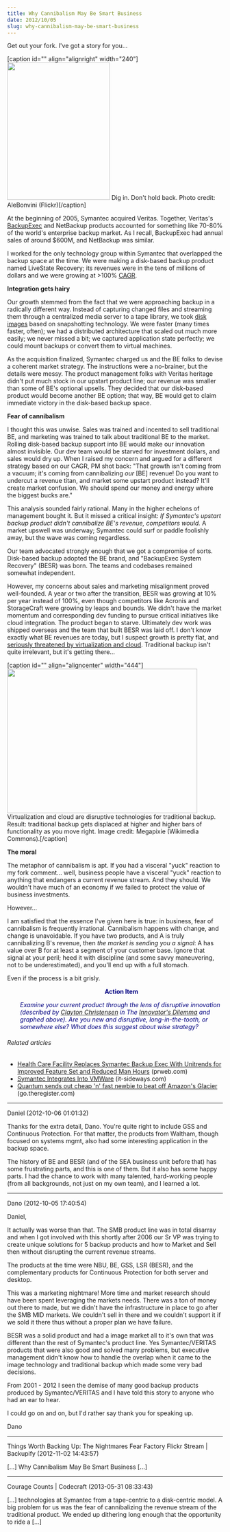 ```yaml
---
title: Why Cannibalism May Be Smart Business
date: 2012/10/05
slug: why-cannibalism-may-be-smart-business
---
```


Get out your fork. I've got a story for you...

[caption id="" align="alignright" width="240"]<a href="http://www.flickr.com/photos/alebonvini/2362260782/"><img title="fork, meat" src="http://farm3.staticflickr.com/2282/2362260782_c834e5bc13_n.jpg" alt="" width="240" height="320" /></a> Dig in. Don't hold back. Photo credit: AleBonvini (Flickr)[/caption]

At the beginning of 2005, Symantec acquired Veritas. Together, Veritas's <a class="zem_slink" title="Backup Exec" href="http://www.symantec.com/backupexec/" rel="homepage" target="_blank">BackupExec</a> and NetBackup products accounted for something like 70-80% of the world's enterprise backup market. As I recall, BackupExec had annual sales of around $600M, and NetBackup was similar.

I worked for the only technology group within Symantec that overlapped the backup space at the time. We were making a disk-based backup product named LiveState Recovery; its revenues were in the tens of millions of dollars and we were growing at >100% <a class="zem_slink" title="Compound annual growth rate" href="http://en.wikipedia.org/wiki/Compound_annual_growth_rate" rel="wikipedia" target="_blank">CAGR</a>.

<strong>Integration gets hairy</strong>

Our growth stemmed from the fact that we were approaching backup in a radically different way. Instead of capturing changed files and streaming them through a centralized media server to a tape library, we took <a class="zem_slink" title="Disk image" href="http://en.wikipedia.org/wiki/Disk_image" rel="wikipedia" target="_blank">disk images</a> based on snapshotting technology. We were faster (many times faster, often); we had a distributed architecture that scaled out much more easily; we never missed a bit; we captured application state perfectly; we could mount backups or convert them to virtual machines.

As the acquisition finalized, Symantec charged us and the BE folks <!--more-->to devise a coherent market strategy. The instructions were a no-brainer, but the details were messy. The product management folks with Veritas heritage didn't put much stock in our upstart product line; our revenue was smaller than some of BE's optional upsells. They decided that our disk-based product would become another BE option; that way, BE would get to claim immediate victory in the disk-based backup space.

<strong>Fear of cannibalism</strong>

I thought this was unwise. Sales was trained and incented to sell traditional BE, and marketing was trained to talk about traditional BE to the market. Rolling disk-based backup support into BE would make our innovation almost invisible. Our dev team would be starved for investment dollars, and sales would dry up. When I raised my concern and argued for a different strategy based on our CAGR, PM shot back: "That growth isn't coming from a vacuum; it's coming from cannibalizing <em>our</em> [BE] revenue! Do you want to undercut a revenue titan, and market some upstart product instead? It'll create market confusion. We should spend our money and energy where the biggest bucks are."

This analysis sounded fairly rational. Many in the higher echelons of management bought it. But it missed a critical insight:<em> If Symantec's upstart backup product didn't cannibalize BE's revenue, competitors would.</em> A market upswell was underway; Symantec could surf or paddle foolishly away, but the wave was coming regardless.

Our team advocated strongly enough that we got a compromise of sorts. Disk-based backup adopted the BE brand, and "BackupExec System Recovery" (BESR) was born. The teams and codebases remained somewhat independent.

However, my concerns about sales and marketing misalignment proved well-founded. A year or two after the transition, BESR was growing at 10% per year instead of 100%, even though competitors like Acronis and StorageCraft were growing by leaps and bounds. We didn't have the market momentum and corresponding dev funding to pursue critical initiatives like cloud integration. The product began to starve. Ultimately dev work was shipped overseas and the team that built BESR was laid off. I don't know exactly what BE revenues are today, but I suspect growth is pretty flat, and <a href="http://www.wired.com/cloudline/2012/08/cloud-backup-vendors/" target="_blank">seriously threatened by virtualization and cloud</a>. Traditional backup isn't quite irrelevant, but it's getting there...

[caption id="" align="aligncenter" width="444"]<a href="http://en.wikipedia.org/wiki/Disruptive_innovation"><img class="  " title="traditional backup gets long in the tooth" src="http://upload.wikimedia.org/wikipedia/commons/thumb/8/8e/Disruptivetechnology.gif/634px-Disruptivetechnology.gif" alt="" width="444" height="336" /></a> Virtualization and cloud are disruptive technologies for traditional backup. Result: traditional backup gets displaced at higher and higher bars of functionality as you move right. Image credit: Megapixie (Wikimedia Commons).[/caption]

<strong>The moral</strong>

The metaphor of cannibalism is apt. If you had a visceral "yuck" reaction to my fork comment... well, business people have a visceral "yuck" reaction to anything that endangers a current revenue stream. And they should. We wouldn't have much of an economy if we failed to protect the value of business investments.

However...

I am satisfied that the essence I've given here is true: in business, fear of cannibalism is frequently irrational. Cannibalism happens with change, and change is unavoidable. If you have two products, and A is truly cannibalizing B's revenue, then <em>the market is sending you a signal</em>: A has value over B for at least a segment of your customer base. Ignore that signal at your peril; heed it with discipline (and some savvy maneuvering, not to be underestimated), and you'll end up with a full stomach.

Even if the process is a bit grisly.
<p style="padding-left:30px;text-align:center;"><strong><span style="color:#000080;">Action Item</span></strong></p>
<p style="padding-left:30px;"><em><span style="color:#000080;">Examine your current product through the lens of disruptive innovation (described by <a class="zem_slink" title="Clayton M. Christensen" href="http://www.claytonchristensen.com" rel="homepage" target="_blank">Clayton Christensen</a> in The <a class="zem_slink" title="Disruptive technology" href="http://en.wikipedia.org/wiki/Disruptive_technology" rel="wikipedia" target="_blank">Innovator's Dilemma</a> and graphed above). Are you new and disruptive, long-in-the-tooth, or somewhere else? What does this suggest about wise strategy?</span></em></p>

<h6 class="zemanta-related-title" style="font-size:1em;">Related articles</h6>
<ul class="zemanta-article-ul">
	<li class="zemanta-article-ul-li"><a href="http://www.prweb.com/releases/prwebUnitrends/Backup-Solutions/prweb8087707.htm" target="_blank">Health Care Facility Replaces Symantec Backup Exec With Unitrends for Improved Feature Set and Reduced Man Hours</a> (prweb.com)</li>
	<li class="zemanta-article-ul-li"><a href="http://www.it-sideways.com/2012/08/symantec-integrates-into-vmware.html" target="_blank">Symantec Integrates Into VMWare</a> (it-sideways.com)</li>
	<li class="zemanta-article-ul-li"><a href="http://go.theregister.com/feed/www.theregister.co.uk/2012/08/30/quantum_q_cloud/" target="_blank">Quantum sends out cheap 'n' fast newbie to beat off Amazon's Glacier</a> (go.theregister.com)</li>
</ul>

---

Daniel (2012-10-06 01:01:32)

Thanks for the extra detail, Dano. You're quite right to include GSS and Continuous Protection. For that matter, the products from Waltham, though focused on systems mgmt, also had some interesting application in the backup space.

The history of BE and BESR (and of the SEA business unit before that) has some frustrating parts, and this is one of them. But it also has some happy parts. I had the chance to work with many talented, hard-working people (from all backgrounds, not just on my own team), and I learned a lot.

---

Dano (2012-10-05 17:40:54)

Daniel,

It actually was worse than that.  The SMB product line was in total disarray and when I got involved with this shortly after 2006 our Sr VP was trying to create unique solutions for 5 backup products and how to Market and Sell then without disrupting the current revenue streams.

The products at the time were NBU, BE, GSS, LSR (BESR), and the complementary products for Continuous Protection for both server and desktop.

This was a marketing nightmare! More time and market research should have been spent leveraging the markets needs.  There was a ton of money out there to made, but we didn't have the infrastructure in place to go after the SMB MID markets.  We couldn't sell in there and we couldn't support it if we sold it there thus without a proper plan we have failure.

BESR was a solid product and had a image market all to it's own that was different than the rest of Symantec's product line.  Yes Symantec/VERITAS products that were also good and solved many problems, but executive management didn't know how to handle the overlap when it came to the image technology and traditional backup which made some very bad decisions.

From 2001 - 2012 I seen the demise of many good backup products produced by Symantec/VERITAS and I have told this story to anyone who had an ear to hear.

I could go on and on, but I'd rather say thank you for speaking up.

Dano

---

Things Worth Backing Up: The Nightmares Fear Factory Flickr Stream | Backupify (2012-11-02 14:43:57)

[...] Why Cannibalism May Be Smart Business [...]

---

Courage Counts | Codecraft (2013-05-31 08:33:43)

[…] technologies at Symantec from a tape-centric to a disk-centric model. A big problem for us was the fear of cannibalizing the revenue stream of the traditional product. We ended up dithering long enough that the opportunity to ride a […]